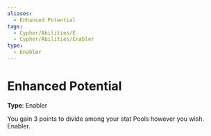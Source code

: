 ```yaml
---
aliases:
  - Enhanced Potential
tags:
  - Cypher/Abilities/E
  - Cypher/Abilities/Enabler
type:
  - Enabler
---
```


# Enhanced Potential

**Type**: Enabler

You gain 3 points to divide among your stat Pools however you wish. Enabler.
